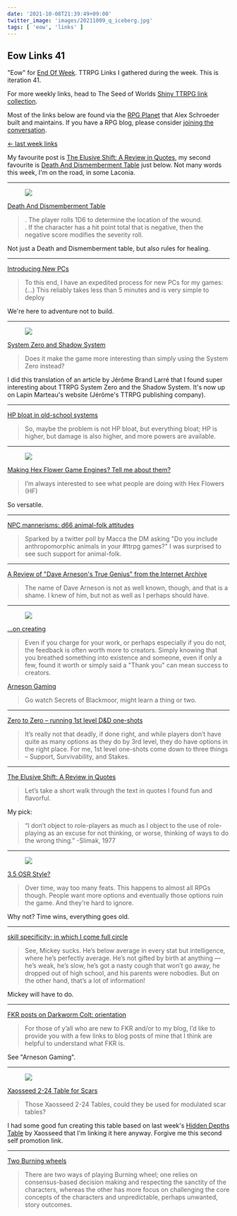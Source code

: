 ```yaml
---
date: '2021-10-08T21:39:49+09:00'
twitter_image: 'images/20211009_q_iceberg.jpg'
tags: [ 'eow', 'links' ]
---
```


## Eow Links 41

"Eow" for [End Of Week](/#eow). TTRPG Links I gathered during the week. This is iteration 41.

For more weekly links, head to The Seed of Worlds [Shiny TTRPG link collection](https://seedofworlds.blogspot.com/search/label/weekly%20links).

Most of the links below are found via the [RPG Planet](https://campaignwiki.org/rpg/) that Alex Schroeder built and maintains. If you have a RPG blog, please consider [joining the conversation](https://campaignwiki.org/wiki/Planet/Please_join!).

[← last week links](20211003.html?t=Eow_Links_40&f=eow41)

My favourite post is [The Elusive Shift: A Review in Quotes](https://dreamingdragonslayer.com/2021/10/04/the-elusive-shift-a-review-in-quotes/), my second favourite is [Death And Dismemberment Table](https://grumpywizard.home.blog/2021/10/08/death-and-dismemberment-table/) just below. Not many words this week, I'm on the road, in some Laconia.

<hr/>

<figure class="right small">
<a href="https://grumpywizard.home.blog/2021/10/08/death-and-dismemberment-table/"><img src="images/20211009_dadt.jpg" loading="lazy" /></a>
<figcaption>
</figcaption>
</figure>

[Death And Dismemberment Table](https://grumpywizard.home.blog/2021/10/08/death-and-dismemberment-table/)

> . The player rolls 1D6 to determine the location of the wound.<br/>
> . If the character has a hit point total that is negative, then the negative score modifies the severity roll.

Not just a Death and Dismemberment table, but also rules for healing.

<hr/>

[Introducing New PCs](https://monstersandmanuals.blogspot.com/2021/10/introducing-new-pcs.html)

> To this end, I have an expedited process for new PCs for my games:
> (...)
> This reliably takes less than 5 minutes and is very simple to deploy

We're here to adventure not to build.

<hr/>

<figure class="right small">
<a href="http://www.lapinmarteau.com/system-zero-and-shadow-system/"><img src="images/20211009_iceberg.jpg" loading="lazy" /></a>
<figcaption>
</figcaption>
</figure>

[System Zero and Shadow System](http://www.lapinmarteau.com/system-zero-and-shadow-system/)

> Does it make the game more interesting than simply using the System Zero instead?

I did this translation of an article by Jérôme Brand Larré that I found super interesting about TTRPG System Zero and the Shadow System. It's now up on Lapin Marteau's website (Jérôme's TTRPG publishing company).

<hr/>

[HP bloat in old-school systems](https://methodsetmadness.blogspot.com/2021/10/hp-bloat-in-old-school-systems.html)

> So, maybe the problem is not HP bloat, but everything bloat; HP is higher, but damage is also higher, and more powers are available.

<hr/>

<figure class="right small">
<a href="https://goblinshenchman.wordpress.com/2021/10/07/making-hex-flower-game-engines-tell-me-about-them/"><img src="images/20211009_amazon.jpg" loading="lazy" /></a>
<figcaption>
</figcaption>
</figure>

[Making Hex Flower Game Engines? Tell me about them?](https://goblinshenchman.wordpress.com/2021/10/07/making-hex-flower-game-engines-tell-me-about-them/)

> I’m always interested to see what people are doing with Hex Flowers (HF)

So versatile.

<hr/>

[NPC mannerisms: d66 animal-folk attitudes](https://seedofworlds.blogspot.com/2021/10/npc-mannerisms-d66-animal-folk-attitudes.html)

> Sparked by a twitter poll by Macca the DM asking "Do you include anthropomorphic animals in your #ttrpg games?" I was surprised to see such support for animal-folk.

<hr/>

[A Review of "Dave Arneson's True Genius" from the Internet Archive](https://originaldungeons-and-dragons.blogspot.com/2021/10/a-review-of-dave-arnesons-true-genius.html)

> The name of Dave Arneson is not as well known, though, and that is a shame.  I knew of him, but not as well as I perhaps should have.

<hr/>

<figure class="right small">
<a href="http://www.msjx.org/2021/10/arneson-gaming.html"><img src="images/20211009_arneson_gaming.jpg" loading="lazy" /></a>
<figcaption>
</figcaption>
</figure>

[...on creating](http://www.msjx.org/2021/10/on-creating.html)

> Even if you charge for your work, or perhaps especially if you do not, the feedback is often worth more to creators. Simply knowing that you breathed something into existence and someone, even if only a few, found it worth or simply said a "Thank you" can mean success to creators.

[Arneson Gaming](http://www.msjx.org/2021/10/arneson-gaming.html)

> Go watch Secrets of Blackmoor, might learn a thing or two.

<hr/>

[Zero to Zero – running 1st level D&D one-shots](https://burnafterrunningrpg.com/2021/10/04/zero-to-zero-running-1st-level-dd-one-shots/)

> It’s really not that deadly, if done right, and while players don’t have quite as many options as they do by 3rd level, they do have options in the right place. For me, 1st level one-shots come down to three things – Support, Survivability, and Stakes.

<hr/>

[The Elusive Shift: A Review in Quotes](https://dreamingdragonslayer.com/2021/10/04/the-elusive-shift-a-review-in-quotes/)

> Let’s take a short walk through the text in quotes I found fun and flavorful.

My pick:

> “I don’t object to role-players as much as I object to the use of role-playing as an excuse for not thinking, or worse, thinking of ways to do the wrong thing.”
-Slimak, 1977

<hr/>

<figure class="right small">
<a href="https://graphiteprime.blogspot.com/2021/10/35-osr-style.html"><img src="images/20211009_osr35.jpg" loading="lazy" /></a>
<figcaption>
</figcaption>
</figure>

[3.5 OSR Style?](https://graphiteprime.blogspot.com/2021/10/35-osr-style.html)

> Over time, way too many feats. This happens to almost all RPGs though. People want more options and eventually those options ruin the game. And they're hard to ignore.

Why not? Time wins, everything goes old.

<hr/>

[skill specificity; in which I come full circle](https://vsca.blog/2021/10/04/skill-specificity-in-which-i-come-full-circle/)

> See, Mickey sucks. He’s below average in every stat but intelligence, where he’s perfectly average. He’s not gifted by birth at anything — he’s weak, he’s slow, he’s got a nasty cough that won’t go away, he dropped out of high school, and his parents were nobodies. But on the other hand, that’s a lot of information!

Mickey will have to do.

<hr/>

[FKR posts on Darkworm Colt: orientation](https://darkwormcolt.wordpress.com/2021/10/03/fkr-posts-on-darkworm-colt-orientation/)

> For those of y’all who are new to FKR and/or to my blog, I’d like to provide you with a few links to blog posts of mine that I think are helpful to understand what FKR is.

See "Arneson Gaming".

<hr/>

<figure class="right small">
<a href="20211005.html?t=Xaosseed_2_24_Table_for_Scars&f=eow41img"><img src="images/20211005_heatmap.jpg" loading="lazy" /></a>
<figcaption>
</figcaption>
</figure>

[Xaosseed 2-24 Table for Scars](20211005.html?t=Xaosseed_2_24_Table_for_Scars&f=eow41)

> Those Xaosseed 2-24 Tables, could they be used for modulated scar tables?

I had some good fun creating this table based on last week's [Hidden Depths Table](https://seedofworlds.blogspot.com/2021/10/hidden-depths-table-6d4-4d6-3d8-2d12.html) by Xaosseed that I'm linking it here anyway. Forgive me this second self promotion link.

<hr/>

[Two Burning wheels](https://ropeblogi.wordpress.com/2021/10/03/two-burning-wheels/)

> There are two ways of playing Burning wheel; one relies on consensus-based decision making and respecting the sanctity of the characters, whereas the other has more focus on challenging the core concepts of the characters and unpredictable, perhaps unwanted, story outcomes.


